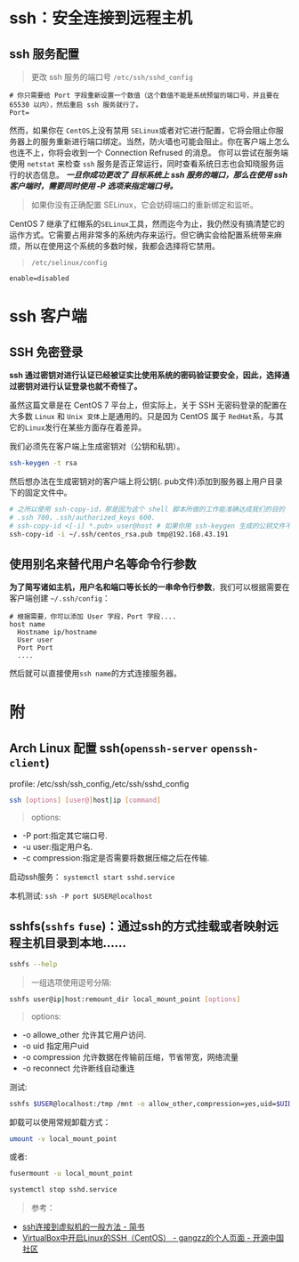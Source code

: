 <link href="../../css/style.css" rel="stylesheet" type="text/css" />

# ssh：安全连接到远程主机

## ssh 服务配置

> 更改 ssh 服务的端口号 `/etc/ssh/sshd_config`

```config
# 你只需要给 Port 字段重新设置一个数值（这个数值不能是系统预留的端口号，并且要在 65530 以内），然后重启 ssh 服务就行了。
Port=
```

然而，如果你在 `CentOS`上没有禁用 `SELinux`或者对它进行配置，它将会阻止你服务器上的服务重新进行端口绑定。当然，防火墙也可能会阻止。你在客户端上怎么也连不上，你将会收到一个 Connection Refrused 的消息。 你可以尝试在服务端使用 `netstat` 来检查 `ssh` 服务是否正常运行，同时查看系统日志也会知晓服务运行的状态信息。 ***一旦你成功更改了 目标系统上 ssh 服务的端口，那么在使用 ssh 客户端时，需要同时使用 -P 选项来指定端口号。***

> 如果你没有正确配置 SELinux，它会妨碍端口的重新绑定和监听。

CentOS 7 继承了红帽系的`SELinux`工具，然而迄今为止，我仍然没有搞清楚它的运作方式。它需要占用非常多的系统内存来运行。但它确实会给配置系统带来麻烦，所以在使用这个系统的多数时候，我都会选择将它禁用。

> `/etc/selinux/config`

```config
enable=disabled
```

# ssh 客户端
## SSH 免密登录

**ssh 通过密钥对进行认证已经被证实比使用系统的密码验证要安全，因此，选择通过密钥对进行认证登录也就不奇怪了。**

虽然这篇文章是在 CentOS 7 平台上，但实际上，关于 SSH 无密码登录的配置在大多数 `Linux` 和 `Unix 变体`上是通用的。只是因为 CentOS 属于 `RedHat`系，与其它的`Linux`发行在某些方面存在着差异。

我们必须先在客户端上生成密钥对（公钥和私钥）。

```Bash
ssh-keygen -t rsa
```
然后想办法在生成密钥对的客户端上将公钥(. pub文件)添加到服务器上用户目录下的固定文件中。

```Bash
# 之所以使用 ssh-copy-id，那是因为这个 shell 脚本所做的工作能准确达成我们的目的（除了将公钥添加到服务器端用户目录下 .ssh下的authrized_keys中，还会正确配置它们的权限）。你还可以使用 scp，或者在服务端执行 cat 的方式添加，但二者权限却需要你自己动手配置。
# .ssh 700，.ssh/authorized_keys 600.
# ssh-copy-id <[-i] *.pub> user@host # 如果你用 ssh-keygen 生成的公钥文件不是默认的 id_rsa.pub ，你就需要用 -i 选项指定它的位置和文件名。如果你更改了 ssh 服务的默认端口，你还要用 -p 选项来指定目标系统的端口号。
ssh-copy-id -i ~/.ssh/centos_rsa.pub tmp@192.168.43.191

```

## 使用别名来替代用户名等命令行参数

**为了简写诸如主机，用户名和端口等长长的一串命令行参数**，我们可以根据需要在客户端创建 `~/.ssh/config`：

```config
# 根据需要，你可以添加 User 字段，Port 字段....
host name
  Hostname ip/hostname
  User user
  Port Port
  ....
```

然后就可以直接使用`ssh name`的方式连接服务器。

# 附

## Arch Linux 配置 ssh(`openssh-server` `openssh-client`)

profile:
/etc/ssh/ssh\_config,/etc/ssh/sshd\_config

```Bash
ssh [options] [user@]host|ip [command]
```

> options:

 * -P port:指定其它端口号.
 * -u user:指定用户名.
 * -c compression:指定是否需要将数据压缩之后在传输.

启动ssh服务： `systemctl start sshd.service`

本机测试: `ssh -P port $USER@localhost`

## sshfs(`sshfs` `fuse`)：通过ssh的方式挂载或者映射远程主机目录到本地……

```Bash
sshfs --help
```

> 一组选项使用逗号分隔:
```Bash
sshfs user@ip|host:remount_dir local_mount_point [options]
```

> options:

 * -o allowe_other 允许其它用户访问.
 * -o uid 指定用户uid
 * -o compression 允许数据在传输前压缩，节省带宽，网络流量
 * -o reconnect 允许断线自动重连

测试:

``` Bash
sshfs $USER@localhost:/tmp /mnt -o allow_other,compression=yes,uid=$UID
```

卸载可以使用常规卸载方式：
``` Bash
umount -v local_mount_point
```

或者:

``` Bash
fusermount -u local_mount_point
```

``` Bash
systemctl stop sshd.service
```

> 参考：

+ [ssh连接到虚拟机的一般方法 - 简书](http://www.jianshu.com/p/eca72e767d71)
+ [VirtualBox中开启Linux的SSH（CentOS） - gangzz的个人页面 - 开源中国社区](https://my.oschina.net/pangyangyang/blog/177869)

